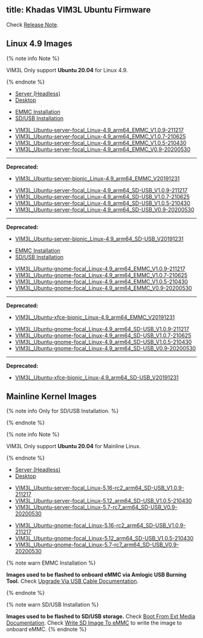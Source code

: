 title: Khadas VIM3L Ubuntu Firmware
---

Check [Release Note](/firmware/Vim3lUbuntuFirmwareReleaseNote.html).

## Linux 4.9 Images

{% note info Note %}

VIM3L Only support **Ubuntu 20.04** for Linux 4.9.

{% endnote %}


<ul class="nav nav-tabs" id="myTab" role="tablist">
  <li class="nav-item" role="presentation">
    <a class="nav-link active" id="server-tab" data-toggle="tab" href="#server" role="tab" aria-controls="server" aria-selected="true">Server (Headless)</a>
  </li>
  <li class="nav-item" role="presentation">
    <a class="nav-link" id="desktop-tab" data-toggle="tab" href="#desktop" role="tab" aria-controls="desktop" aria-selected="false">Desktop</a>
  </li>
</ul>
<div class="tab-content" id="myTabContent">
<div class="tab-pane fade show active" id="server" role="tabpanel" aria-labelledby="server-tab">

<ul class="nav nav-tabs" id="myTab" role="tablist">
  <li class="nav-item" role="presentation">
    <a class="nav-link active" id="emmc-tab" data-toggle="tab" href="#emmc" role="tab" aria-controls="emmc" aria-selected="true">EMMC Installation</a>
  </li>
  <li class="nav-item" role="presentation">
    <a class="nav-link" id="sd-tab" data-toggle="tab" href="#sd" role="tab" aria-controls="sd" aria-selected="false">SD/USB Installation</a>
  </li>
</ul>
<div class="tab-content" id="myTabContent">
<div class="tab-pane fade show active" id="emmc" role="tabpanel" aria-labelledby="emmc-tab">

* [VIM3L_Ubuntu-server-focal_Linux-4.9_arm64_EMMC_V1.0.9-211217](https://dl.khadas.com/Firmware/VIM3L/Ubuntu/EMMC/VIM3L_Ubuntu-server-focal_Linux-4.9_arm64_EMMC_V1.0.9-211217.img.xz)
* [VIM3L_Ubuntu-server-focal_Linux-4.9_arm64_EMMC_V1.0.7-210625](https://dl.khadas.com/Firmware/VIM3L/Ubuntu/EMMC/VIM3L_Ubuntu-server-focal_Linux-4.9_arm64_EMMC_V1.0.7-210625.img.xz)
* [VIM3L_Ubuntu-server-focal_Linux-4.9_arm64_EMMC_V1.0.5-210430](https://dl.khadas.com/Firmware/VIM3L/Ubuntu/EMMC/VIM3L_Ubuntu-server-focal_Linux-4.9_arm64_EMMC_V1.0.5-210430.img.xz)
* [VIM3L_Ubuntu-server-focal_Linux-4.9_arm64_EMMC_V0.9-20200530](https://dl.khadas.com/Firmware/VIM3L/Ubuntu/EMMC/VIM3L_Ubuntu-server-focal_Linux-4.9_arm64_EMMC_V0.9-20200530.7z)
---
**Deprecated:**
* [VIM3L_Ubuntu-server-bionic_Linux-4.9_arm64_EMMC_V20191231](https://dl.khadas.com/Firmware/VIM3L/Ubuntu/EMMC/old/VIM3L_Ubuntu-server-bionic_Linux-4.9_arm64_EMMC_V20191231.7z)

</div>
<div class="tab-pane fade show" id="sd" role="tabpanel" aria-labelledby="sd-tab">

* [VIM3L_Ubuntu-server-focal_Linux-4.9_arm64_SD-USB_V1.0.9-211217](https://dl.khadas.com/Firmware/VIM3L/Ubuntu/SD_USB/VIM3L_Ubuntu-server-focal_Linux-4.9_arm64_SD-USB_V1.0.9-211217.img.xz)
* [VIM3L_Ubuntu-server-focal_Linux-4.9_arm64_SD-USB_V1.0.7-210625](https://dl.khadas.com/Firmware/VIM3L/Ubuntu/SD_USB/VIM3L_Ubuntu-server-focal_Linux-4.9_arm64_SD-USB_V1.0.7-210625.img.xz)
* [VIM3L_Ubuntu-server-focal_Linux-4.9_arm64_SD-USB_V1.0.5-210430](https://dl.khadas.com/Firmware/VIM3L/Ubuntu/SD_USB/VIM3L_Ubuntu-server-focal_Linux-4.9_arm64_SD-USB_V1.0.5-210430.img.xz)
* [VIM3L_Ubuntu-server-focal_Linux-4.9_arm64_SD-USB_V0.9-20200530](https://dl.khadas.com/Firmware/VIM3L/Ubuntu/SD_USB/VIM3L_Ubuntu-server-focal_Linux-4.9_arm64_SD-USB_V0.9-20200530.7z)
---
**Deprecated:**
* [VIM3L_Ubuntu-server-bionic_Linux-4.9_arm64_SD-USB_V20191231](https://dl.khadas.com/Firmware/VIM3L/Ubuntu/SD_USB/old/VIM3L_Ubuntu-server-bionic_Linux-4.9_arm64_SD-USB_V20191231.7z)

</div>
</div>

</div>
<div class="tab-pane fade show" id="desktop" role="tabpanel" aria-labelledby="desktop-tab">

<ul class="nav nav-tabs" id="myTab" role="tablist">
  <li class="nav-item" role="presentation">
    <a class="nav-link active" id="emmc2-tab" data-toggle="tab" href="#emmc2" role="tab" aria-controls="emmc2" aria-selected="true">EMMC Installation</a>
  </li>
  <li class="nav-item" role="presentation">
    <a class="nav-link" id="sd2-tab" data-toggle="tab" href="#sd2" role="tab" aria-controls="sd2" aria-selected="false">SD/USB Installation</a>
  </li>
</ul>
<div class="tab-content" id="myTabContent">
<div class="tab-pane fade show active" id="emmc2" role="tabpanel" aria-labelledby="emmc2-tab">

* [VIM3L_Ubuntu-gnome-focal_Linux-4.9_arm64_EMMC_V1.0.9-211217](https://dl.khadas.com/Firmware/VIM3L/Ubuntu/EMMC/VIM3L_Ubuntu-gnome-focal_Linux-4.9_arm64_EMMC_V1.0.9-211217.img.xz)
* [VIM3L_Ubuntu-gnome-focal_Linux-4.9_arm64_EMMC_V1.0.7-210625](https://dl.khadas.com/Firmware/VIM3L/Ubuntu/EMMC/VIM3L_Ubuntu-gnome-focal_Linux-4.9_arm64_EMMC_V1.0.7-210625.img.xz)
* [VIM3L_Ubuntu-gnome-focal_Linux-4.9_arm64_EMMC_V1.0.5-210430](https://dl.khadas.com/Firmware/VIM3L/Ubuntu/EMMC/VIM3L_Ubuntu-gnome-focal_Linux-4.9_arm64_EMMC_V1.0.5-210430.img.xz)
* [VIM3L_Ubuntu-gnome-focal_Linux-4.9_arm64_EMMC_V0.9-20200530](https://dl.khadas.com/Firmware/VIM3L/Ubuntu/EMMC/VIM3L_Ubuntu-gnome-focal_Linux-4.9_arm64_EMMC_V0.9-20200530.7z)
---
**Deprecated:**
* [VIM3L_Ubuntu-xfce-bionic_Linux-4.9_arm64_EMMC_V20191231](https://dl.khadas.com/Firmware/VIM3L/Ubuntu/EMMC/old/VIM3L_Ubuntu-xfce-bionic_Linux-4.9_arm64_EMMC_V20191231.7z)

</div>
<div class="tab-pane fade show" id="sd2" role="tabpanel" aria-labelledby="sd2-tab">

* [VIM3L_Ubuntu-gnome-focal_Linux-4.9_arm64_SD-USB_V1.0.9-211217](https://dl.khadas.com/Firmware/VIM3L/Ubuntu/SD_USB/VIM3L_Ubuntu-gnome-focal_Linux-4.9_arm64_SD-USB_V1.0.9-211217.img.xz)
* [VIM3L_Ubuntu-gnome-focal_Linux-4.9_arm64_SD-USB_V1.0.7-210625](https://dl.khadas.com/Firmware/VIM3L/Ubuntu/SD_USB/VIM3L_Ubuntu-gnome-focal_Linux-4.9_arm64_SD-USB_V1.0.7-210625.img.xz)
* [VIM3L_Ubuntu-gnome-focal_Linux-4.9_arm64_SD-USB_V1.0.5-210430](https://dl.khadas.com/Firmware/VIM3L/Ubuntu/SD_USB/VIM3L_Ubuntu-gnome-focal_Linux-4.9_arm64_SD-USB_V1.0.5-210430.img.xz)
* [VIM3L_Ubuntu-gnome-focal_Linux-4.9_arm64_SD-USB_V0.9-20200530](https://dl.khadas.com/Firmware/VIM3L/Ubuntu/SD_USB/VIM3L_Ubuntu-gnome-focal_Linux-4.9_arm64_SD-USB_V0.9-20200530.7z)
---
**Deprecated:**
* [VIM3L_Ubuntu-xfce-bionic_Linux-4.9_arm64_SD-USB_V20191231](https://dl.khadas.com/Firmware/VIM3L/Ubuntu/SD_USB/old/VIM3L_Ubuntu-xfce-bionic_Linux-4.9_arm64_SD-USB_V20191231.7z)

</div>
</div>


</div>
</div>

## Mainline Kernel Images

{% note info Only for SD/USB Installation. %}


{% endnote %}

{% note info Note %}

VIM3L Only support **Ubuntu 20.04** for Mainline Linux.

{% endnote %}


<ul class="nav nav-tabs" id="myTab" role="tablist">
  <li class="nav-item" role="presentation">
    <a class="nav-link active" id="server2-tab" data-toggle="tab" href="#server2" role="tab" aria-controls="server2" aria-selected="true">Server (Headless)</a>
  </li>
  <li class="nav-item" role="presentation">
    <a class="nav-link" id="desktop2-tab" data-toggle="tab" href="#desktop2" role="tab" aria-controls="desktop2" aria-selected="false">Desktop</a>
  </li>
</ul>
<div class="tab-content" id="myTabContent">
<div class="tab-pane fade show active" id="server2" role="tabpanel" aria-labelledby="server2-tab">

* [VIM3L_Ubuntu-server-focal_Linux-5.16-rc2_arm64_SD-USB_V1.0.9-211217](https://dl.khadas.com/Firmware/VIM3L/Ubuntu/SD_USB/VIM3L_Ubuntu-server-focal_Linux-5.16-rc2_arm64_SD-USB_V1.0.9-211217.img.xz)
* [VIM3L_Ubuntu-server-focal_Linux-5.12_arm64_SD-USB_V1.0.5-210430](https://dl.khadas.com/Firmware/VIM3L/Ubuntu/SD_USB/VIM3L_Ubuntu-server-focal_Linux-5.12_arm64_SD-USB_V1.0.5-210430.img.xz)
* [VIM3L_Ubuntu-server-focal_Linux-5.7-rc7_arm64_SD-USB_V0.9-20200530](https://dl.khadas.com/Firmware/VIM3L/Ubuntu/SD_USB/VIM3L_Ubuntu-server-focal_Linux-5.7-rc7_arm64_SD-USB_V0.9-20200530.7z)

</div>
<div class="tab-pane fade show" id="desktop2" role="tabpanel" aria-labelledby="desktop2-tab">

* [VIM3L_Ubuntu-gnome-focal_Linux-5.16-rc2_arm64_SD-USB_V1.0.9-211217](https://dl.khadas.com/Firmware/VIM3L/Ubuntu/SD_USB/VIM3L_Ubuntu-gnome-focal_Linux-5.16-rc2_arm64_SD-USB_V1.0.9-211217.img.xz)
* [VIM3L_Ubuntu-gnome-focal_Linux-5.12_arm64_SD-USB_V1.0.5-210430](https://dl.khadas.com/Firmware/VIM3L/Ubuntu/SD_USB/VIM3L_Ubuntu-gnome-focal_Linux-5.12_arm64_SD-USB_V1.0.5-210430.img.xz)
* [VIM3L_Ubuntu-gnome-focal_Linux-5.7-rc7_arm64_SD-USB_V0.9-20200530](https://dl.khadas.com/Firmware/VIM3L/Ubuntu/SD_USB/VIM3L_Ubuntu-gnome-focal_Linux-5.7-rc7_arm64_SD-USB_V0.9-20200530.7z)

</div>
</div>

{% note warn EMMC Installation %}

**Images used to be flashed to onboard eMMC via Amlogic USB Burning Tool.**
Check [Upgrade Via USB Cable Documentation](/vim1/UpgradeViaUSBCable.html).

{% endnote %}

{% note warn SD/USB Installation %}

**Images used to be flashed to SD/USB storage.**
Check [Boot From Ext Media Documentation](/vim1/BootFromExtMedia.html).
Check [Write SD Image To eMMC](/vim1/HowToWriteSDImageToEmmc.html) to write the image to onboard eMMC.
{% endnote %}
